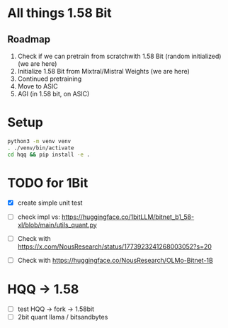 # All things 1.58 Bit
## Roadmap
1. Check if we can pretrain from scratchwith 1.58 Bit (random initialized) (we are here)
2. Initialize 1.58 Bit from Mixtral/Mistral Weights (we are here)
3. Continued pretraining 
4. Move to ASIC
5. AGI (in 1.58 bit, on ASIC)

# Setup
```bash
python3 -m venv venv
. ./venv/bin/activate
cd hqq && pip install -e .
```

# TODO for 1Bit
- [x] create simple unit test
- [ ] check impl vs: https://huggingface.co/1bitLLM/bitnet_b1_58-xl/blob/main/utils_quant.py
- [ ] Check with https://x.com/NousResearch/status/1773923241268003052?s=20
- [ ] Check with https://huggingface.co/NousResearch/OLMo-Bitnet-1B


# HQQ -> 1.58
- [ ] test HQQ -> fork -> 1.58bit 
- [ ] 2bit quant llama / bitsandbytes